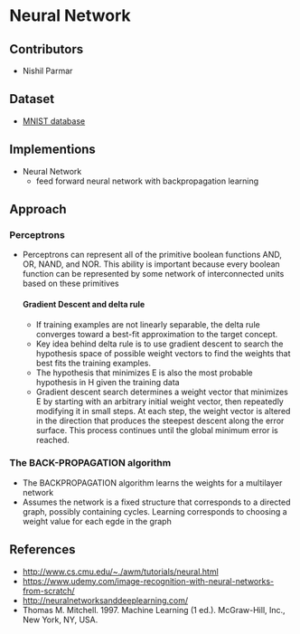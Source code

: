 # Neural Network

## Contributors
- Nishil Parmar

## Dataset
- [MNIST database](https://en.wikipedia.org/wiki/MNIST_database)

## Implementions
- Neural Network
  - feed forward neural network with backpropagation learning

## Approach
### Perceptrons
- Perceptrons can represent all of the primitive boolean functions AND, OR, NAND, and NOR. This ability is important because every boolean function can be represented by some network of interconnected units based on these primitives
  
  #### Gradient Descent and delta rule
  - If training examples are not linearly separable, the delta rule converges toward a best-fit approximation to the target concept.
  - Key idea behind delta rule is to use gradient descent to search the hypothesis space of possible weight vectors to find the weights that best fits the training examples.
  - The hypothesis that minimizes E is also the most probable hypothesis in H given the training data
  - Gradient descent search determines a weight vector that minimizes E by starting with an arbitrary initial weight vector, then repeatedly modifying it in small steps. At each step, the weight vector is altered in the direction that produces the steepest descent along the error surface. This process continues until the global minimum error is reached.
  

### The BACK-PROPAGATION algorithm
- The BACKPROPAGATION algorithm learns the weights for a multilayer network
- Assumes the network is a fixed structure that corresponds to a directed graph, possibly containing cycles. Learning corresponds to choosing a weight value for each egde in the graph

## References
- http://www.cs.cmu.edu/~./awm/tutorials/neural.html
- https://www.udemy.com/image-recognition-with-neural-networks-from-scratch/
- http://neuralnetworksanddeeplearning.com/
- Thomas M. Mitchell. 1997. Machine Learning (1 ed.). McGraw-Hill, Inc., New York, NY, USA. 
